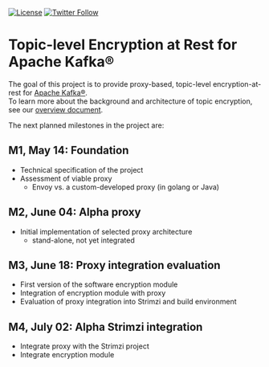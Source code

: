 [![License](https://img.shields.io/badge/license-Apache--2.0-blue.svg)](http://www.apache.org/licenses/LICENSE-2.0)
[![Twitter Follow](https://img.shields.io/twitter/follow/strimziio.svg?style=social&label=Follow&style=for-the-badge)](https://twitter.com/strimziio)


# Topic-level Encryption at Rest for Apache Kafka®


The goal of this project is to provide proxy-based, topic-level encryption-at-rest for [Apache Kafka®](https://kafka.apache.org/).  
To learn more about the background and architecture of topic encryption, see our [overview document](doc/README.md).

The next planned milestones in the project are:

## M1, May 14: Foundation
- Technical specification of the project
- Assessment of viable proxy 
  - Envoy vs. a custom-developed proxy (in golang or Java)

## M2, June 04: Alpha proxy
- Initial implementation of selected proxy architecture
  - stand-alone, not yet integrated

## M3, June 18: Proxy integration evaluation
- First version of the software encryption module
- Integration of encryption module with proxy
- Evaluation of proxy integration into Strimzi and build environment

## M4, July 02: Alpha Strimzi integration
- Integrate proxy with the Strimzi project
- Integrate encryption module


